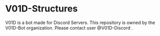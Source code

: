 # V01D-Structures
V01D is a bot made for Discord Servers. This repository is owned by the V01D-Bot organization. Please contact user @V01D-Discord .
